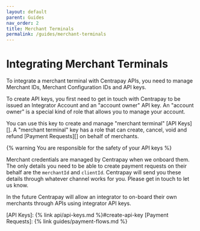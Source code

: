 ```yaml
---
layout: default
parent: Guides
nav_order: 2
title: Merchant Terminals
permalink: /guides/merchant-terminals
---
```


# Integrating Merchant Terminals

To integrate a merchant terminal with Centrapay APIs, you need to manage Merchant IDs, Merchant
Configuration IDs and API keys.

To create API keys, you first need to get in touch with Centrapay to be issued an Integrator Account
and an "account owner" API key. An "account owner" is a special kind of role that allows you to
manage your account.

You can use this key to create and manage "merchant terminal" [API Keys][]. A "merchant terminal"
key has a role that can create, cancel, void and refund [Payment Requests][] on behalf of merchants.

{% warning You are responsible for the safety of your API keys %}

Merchant credentials are managed by Centrapay when we onboard them. The only details you need to be
able to create payment requests on their behalf are the `merchantId` and `clientId`. Centrapay will
send you these details through whatever channel works for you. Please get in touch to let us know.

In the future Centrapay will allow an integrator to on-board their own merchants through APIs using
integrator API keys.

[API Keys]: {% link api/api-keys.md %}#create-api-key
[Payment Requests]: {% link guides/payment-flows.md %}
